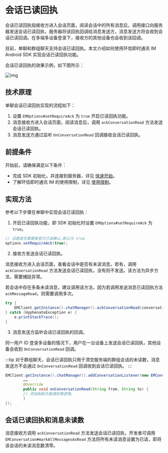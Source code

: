 # 会话已读回执

会话已读回执指接收方进入会话页面，阅读会话中的所有消息后，调用接口向服务器发送会话已读回执，服务器将该回执回调给消息发送方，消息发送方将会收到会话已读回调。在多端多设备登录下，接收方的其他设备也会收到该回调。

目前，单聊和群组聊天支持会话已读回执。本文介绍如何使用环信即时通讯 IM Android SDK 实现会话已读回执功能。

会话已读回执的效果示例，如下图所示：

![img](/images/uikit/chatuikit/feature/conversation/conversation_read.png) 

## 技术原理

 单聊会话已读回执实现的流程如下：

  1. 设置 `EMOptions#setRequireAck` 为 `true` 开启已读回执功能。
  2. 消息接收方进入会话页面，阅读消息后，调用 `ackConversationRead` 方法发送会话已读回执。
  3. 消息发送方通过监听 `OnConversationRead` 回调接收会话已读回执。

## 前提条件

开始前，请确保满足以下条件：

- 完成 SDK 初始化，并连接到服务器，详见 [快速开始](quickstart.html)。
- 了解环信即时通讯 IM 的使用限制，详见 [使用限制](/product/limitation.html)。

 ## 实现方法

 参考以下步骤在单聊中实现会话已读回执：

 1. 开启已读回执功能，即 SDK 初始化时设置 `EMOptions#setRequireAck` 为 `true`。

 ```java
// 设置是否需要接受方已读确认,默认为 true
options.setRequireAck(true);
 ```

 2. 接收方发送会话已读回执。

消息接收方进入会话页面，查看会话中是否有未读消息。若有，调用 `ackConversationRead` 方法发送会话已读回执，没有则不发送。该方法为异步方法，需要捕捉异常。

若会话中存在多条未读消息，建议调用该方法，因为若调用发送消息已读回执方法 `ackMessageRead`，则需要调用多次。

```java
try {
    EMClient.getInstance().chatManager().ackConversationRead(conversationId);
} catch (HyphenateException e) {
    e.printStackTrace();
}
```

3. 消息发送方监听会话已读回执的回调。

同一用户 ID 登录多设备的情况下，用户在一台设备上发送会话已读回执，其他设备会收到 `OnConversationRead` 回调。

:::tip
对于群组聊天，会话已读回执只用于清空服务端的群组会话的未读数，消息发送方不会通过 `OnConversationRead` 回调收到会话已读回执。
:::

```java
EMClient.getInstance().chatManager().addConversationListener(new EMConversationListener() {
        ……
        @Override
        public void onConversationRead(String from, String to) {
        // 添加刷新页面通知等逻辑。
        }
});
```

## 会话已读回执和消息未读数

消息接收方调用 `ackConversationRead` 方法发送会话已读回执，开发者可调用 `EMConversation#markAllMessagesAsRead` 方法将所有未读消息设置为已读，即将该会话的未读消息数清零。
